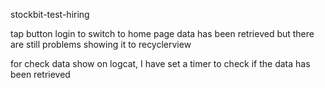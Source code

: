 stockbit-test-hiring


tap button login to switch to home page
data has been retrieved but there are still problems showing it to recyclerview

for check data show on logcat, I have set a timer to check if the data has been retrieved